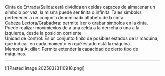 Cinta de Entrada/Salida: está dividida en celdas capaces de almacenar un sı́mbolo por vez, la misma puede ser finita o infinita. Tales sı́mbolos pertenecen a un conjunto denominado alfabeto de la cinta.  
Cabeza Lectora/Grabadora: permite leer o grabar sı́mbolos en la cinta. Puede realizar movimientos de a una celda a la derecha o una a la izquierda, desde la posición corriente.  
Unidad de Control: Es un conjunto finito de posibles estados de la máquina, que indican en cada momento en qué estado está la máquina.   
Memoria Auxiliar: Permite extender la capacidad de cierto tipo de máquinas.  
***  
![[Pasted image 20250323110918.png]]